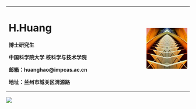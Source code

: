 <table border="0">
  <tr>
    <td width="75%">
      <h1>H.Huang</h1>
      <p><b>博士研究生</b></p>
      <p><b>中国科学院大学  核科学与技术学院</b></p>
      <p><b>邮箱：huanghao@impcas.ac.cn</b></p>
      <p><b>地址：兰州市城关区渭源路</b></p>
    </td>
    <td width="25%">
      <img src="/hh.jpg" width="100%">     
    </td>
  </tr>
</table>

![](https://github-readme-stats.vercel.app/api?username=mayandev&theme=dark)
